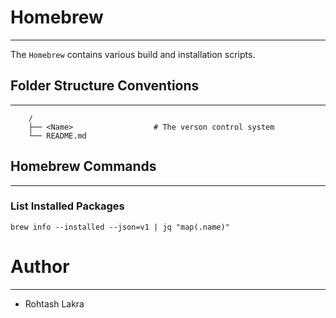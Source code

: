 # Homebrew

---

The ```Homebrew``` contains various build and installation scripts.



## Folder Structure Conventions

---

```
    /
    ├── <Name>                  # The verson control system
    └── README.md
```



## Homebrew Commands

---

### List Installed Packages

```shell
brew info --installed --json=v1 | jq "map(.name)"
```



# Author

---

- Rohtash Lakra

